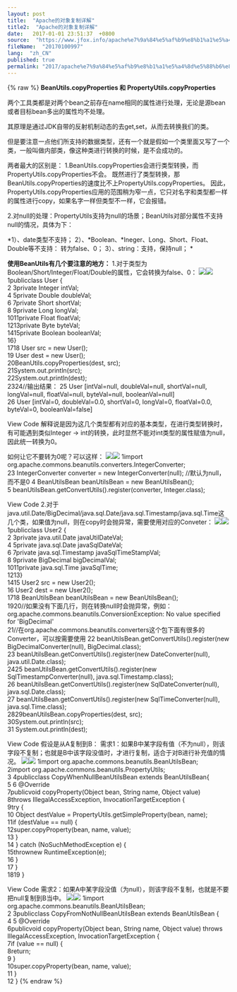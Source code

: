 ```yaml
---
layout: post
title:  "Apache的对象复制详解"
title2:  "Apache的对象复制详解"
date:   2017-01-01 23:51:37  +0800
source:  "https://www.jfox.info/apache%e7%9a%84%e5%af%b9%e8%b1%a1%e5%a4%8d%e5%88%b6%e8%af%a6%e8%a7%a3.html"
fileName:  "20170100997"
lang:  "zh_CN"
published: true
permalink: "2017/apache%e7%9a%84%e5%af%b9%e8%b1%a1%e5%a4%8d%e5%88%b6%e8%af%a6%e8%a7%a3.html"
---
```

{% raw %}
**BeanUtils.copyProperties 和 PropertyUtils.copyProperties**

两个工具类都是对两个bean之前存在name相同的属性进行处理，无论是源bean或者目标bean多出的属性均不处理。

其原理是通过JDK自带的反射机制动态的去get,set，从而去转换我们的类。

但是要注意一点他们所支持的数据类型，还有一个就是假如一个类里面又写了一个类，一般叫做内部类，像这种类进行转换的时候，是不会成功的。

两者最大的区别是： 
1.BeanUtils.copyProperties会进行类型转换，而PropertyUtils.copyProperties不会。 
既然进行了类型转换，那BeanUtils.copyProperties的速度比不上PropertyUtils.copyProperties。 
因此，PropertyUtils.copyProperties应用的范围稍为窄一点，它只对名字和类型都一样的属性进行copy，如果名字一样但类型不一样，它会报错。

 2.对null的处理：PropertyUtils支持为null的场景；BeanUtils对部分属性不支持null的情况，具体为下：

*1）、date类型不支持； 
2）、*Boolean、*Ineger、Long、Short、Float、Double等不支持： 转为false、0； 
3）、string：支持，保持null； *

**使用BeanUtils有几个要注意的地方：**
1.对于类型为Boolean/Short/Integer/Float/Double的属性，它会转换为false、0： 
![](ec09646.gif)![](/wp-content/uploads/2017/06/ExpandedBlockStart12.gif)
     1publicclass User {  
     2 3private Integer intVal;  
     4 5private Double doubleVal;  
     6 7private Short shortVal;  
     8 9private Long longVal;  
    1011private Float floatVal;  
    1213private Byte byteVal;  
    1415private Boolean booleanVal;  
    16}  
    1718 User src = new User();  
    19 User dest = new User();  
    20BeanUtils.copyProperties(dest, src);  
    21System.out.println(src);  
    22System.out.println(dest);  
    2324//输出结果：      25 User [intVal=null, doubleVal=null, shortVal=null, longVal=null, floatVal=null, byteVal=null, booleanVal=null]  
    26 User [intVal=0, doubleVal=0.0, shortVal=0, longVal=0, floatVal=0.0, byteVal=0, booleanVal=false]  

View Code
解释说是因为这几个类型都有对应的基本类型，在进行类型转换时，有可能遇到类似Integer -> int的转换，此时显然不能对int类型的属性赋值为null，因此统一转换为0。 

如何让它不要转为0呢？可以这样：
![](ec09646.gif)![](/wp-content/uploads/2017/06/ExpandedBlockStart12.gif)
    1import org.apache.commons.beanutils.converters.IntegerConverter;  
    23 IntegerConverter converter = new IntegerConverter(null);    //默认为null，而不是0  4 BeanUtilsBean beanUtilsBean = new BeanUtilsBean();  
    5 beanUtilsBean.getConvertUtils().register(converter, Integer.class);

View Code
2.对于java.util.Date/BigDecimal/java.sql.Date/java.sql.Timestamp/java.sql.Time这几个类，如果值为null，则在copy时会抛异常，需要使用对应的Conveter： 
![](ec09646.gif)![](/wp-content/uploads/2017/06/ExpandedBlockStart12.gif)
     1publicclass User2 {  
     2 3private java.util.Date javaUtilDateVal;  
     4 5private java.sql.Date javaSqlDateVal;  
     6 7private java.sql.Timestamp javaSqlTimeStampVal;  
     8 9private BigDecimal bigDecimalVal;  
    1011private java.sql.Time javaSqlTime;  
    1213}  
    1415 User2 src = new User2();  
    16 User2 dest = new User2();  
    1718 BeanUtilsBean beanUtilsBean = new BeanUtilsBean();  
    1920//如果没有下面几行，则在转换null时会抛异常，例如：org.apache.commons.beanutils.ConversionException: No value specified for 'BigDecimal'  
    21//在org.apache.commons.beanutils.converters这个包下面有很多的Converter，可以按需要使用  22 beanUtilsBean.getConvertUtils().register(new BigDecimalConverter(null), BigDecimal.class);  
    23 beanUtilsBean.getConvertUtils().register(new DateConverter(null), java.util.Date.class);  
    2425 beanUtilsBean.getConvertUtils().register(new SqlTimestampConverter(null), java.sql.Timestamp.class);  
    26 beanUtilsBean.getConvertUtils().register(new SqlDateConverter(null), java.sql.Date.class);  
    27 beanUtilsBean.getConvertUtils().register(new SqlTimeConverter(null), java.sql.Time.class);  
    2829beanUtilsBean.copyProperties(dest, src);  
    30System.out.println(src);  
    31 System.out.println(dest);  

View Code
假设是从A复制到B： 
需求1：如果B中某字段有值（不为null），则该字段不复制；也就是B中该字段没值时，才进行复制，适合于对B进行补充值的情况。
![](ec09646.gif)![](/wp-content/uploads/2017/06/ExpandedBlockStart12.gif)
     1import org.apache.commons.beanutils.BeanUtilsBean;  
     2import org.apache.commons.beanutils.PropertyUtils;  
     3 4publicclass CopyWhenNullBeanUtilsBean extends BeanUtilsBean{  
     5 6    @Override  
     7publicvoid copyProperty(Object bean, String name, Object value)  
     8throws IllegalAccessException, InvocationTargetException {  
     9try {  
    10             Object destValue = PropertyUtils.getSimpleProperty(bean, name);  
    11if (destValue == null) {  
    12super.copyProperty(bean, name, value);  
    13            }  
    14         } catch (NoSuchMethodException e) {  
    15thrownew RuntimeException(e);  
    16        }  
    17    }  
    1819 }  

View Code
需求2：如果A中某字段没值（为null），则该字段不复制，也就是不要把null复制到B当中。
![](ec09646.gif)![](/wp-content/uploads/2017/06/ExpandedBlockStart12.gif)
     1import org.apache.commons.beanutils.BeanUtilsBean;  
     2 3publicclass CopyFromNotNullBeanUtilsBean extends BeanUtilsBean {  
     4 5    @Override  
     6publicvoid copyProperty(Object bean, String name, Object value) throws IllegalAccessException, InvocationTargetException {  
     7if (value == null) {  
     8return;  
     9        }  
    10super.copyProperty(bean, name, value);  
    11    }  
    12 }
{% endraw %}